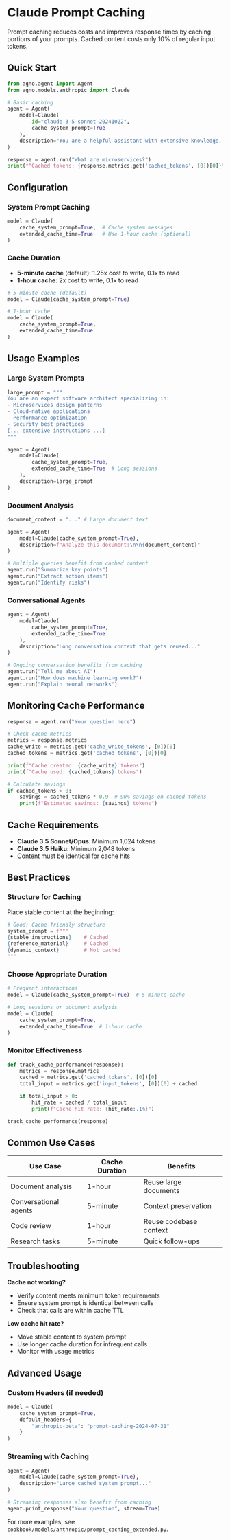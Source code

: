 # Claude Prompt Caching

Prompt caching reduces costs and improves response times by caching portions of your prompts. Cached content costs only 10% of regular input tokens.

## Quick Start

```python
from agno.agent import Agent
from agno.models.anthropic import Claude

# Basic caching
agent = Agent(
    model=Claude(
        id="claude-3-5-sonnet-20241022",
        cache_system_prompt=True
    ),
    description="You are a helpful assistant with extensive knowledge..."
)

response = agent.run("What are microservices?")
print(f"Cached tokens: {response.metrics.get('cached_tokens', [0])[0]}")
```

## Configuration

### System Prompt Caching

```python
model = Claude(
    cache_system_prompt=True,  # Cache system messages
    extended_cache_time=True   # Use 1-hour cache (optional)
)
```

### Cache Duration

- **5-minute cache** (default): 1.25x cost to write, 0.1x to read
- **1-hour cache**: 2x cost to write, 0.1x to read

```python
# 5-minute cache (default)
model = Claude(cache_system_prompt=True)

# 1-hour cache
model = Claude(
    cache_system_prompt=True,
    extended_cache_time=True
)
```

## Usage Examples

### Large System Prompts

```python
large_prompt = """
You are an expert software architect specializing in:
- Microservices design patterns
- Cloud-native applications
- Performance optimization
- Security best practices
[... extensive instructions ...]
"""

agent = Agent(
    model=Claude(
        cache_system_prompt=True,
        extended_cache_time=True  # Long sessions
    ),
    description=large_prompt
)
```

### Document Analysis

```python
document_content = "..." # Large document text

agent = Agent(
    model=Claude(cache_system_prompt=True),
    description=f"Analyze this document:\n\n{document_content}"
)

# Multiple queries benefit from cached content
agent.run("Summarize key points")
agent.run("Extract action items")
agent.run("Identify risks")
```

### Conversational Agents

```python
agent = Agent(
    model=Claude(
        cache_system_prompt=True,
        extended_cache_time=True
    ),
    description="Long conversation context that gets reused..."
)

# Ongoing conversation benefits from caching
agent.run("Tell me about AI")
agent.run("How does machine learning work?")
agent.run("Explain neural networks")
```

## Monitoring Cache Performance

```python
response = agent.run("Your question here")

# Check cache metrics
metrics = response.metrics
cache_write = metrics.get('cache_write_tokens', [0])[0]
cached_tokens = metrics.get('cached_tokens', [0])[0]

print(f"Cache created: {cache_write} tokens")
print(f"Cache used: {cached_tokens} tokens")

# Calculate savings
if cached_tokens > 0:
    savings = cached_tokens * 0.9  # 90% savings on cached tokens
    print(f"Estimated savings: {savings} tokens")
```

## Cache Requirements

- **Claude 3.5 Sonnet/Opus**: Minimum 1,024 tokens
- **Claude 3.5 Haiku**: Minimum 2,048 tokens
- Content must be identical for cache hits

## Best Practices

### Structure for Caching

Place stable content at the beginning:

```python
# Good: Cache-friendly structure
system_prompt = f"""
{stable_instructions}    # Cached
{reference_material}     # Cached
{dynamic_context}        # Not cached
"""
```

### Choose Appropriate Duration

```python
# Frequent interactions
model = Claude(cache_system_prompt=True)  # 5-minute cache

# Long sessions or document analysis
model = Claude(
    cache_system_prompt=True,
    extended_cache_time=True  # 1-hour cache
)
```

### Monitor Effectiveness

```python
def track_cache_performance(response):
    metrics = response.metrics
    cached = metrics.get('cached_tokens', [0])[0]
    total_input = metrics.get('input_tokens', [0])[0] + cached

    if total_input > 0:
        hit_rate = cached / total_input
        print(f"Cache hit rate: {hit_rate:.1%}")

track_cache_performance(response)
```

## Common Use Cases

| Use Case              | Cache Duration | Benefits               |
| --------------------- | -------------- | ---------------------- |
| Document analysis     | 1-hour         | Reuse large documents  |
| Conversational agents | 5-minute       | Context preservation   |
| Code review           | 1-hour         | Reuse codebase context |
| Research tasks        | 5-minute       | Quick follow-ups       |

## Troubleshooting

**Cache not working?**

- Verify content meets minimum token requirements
- Ensure system prompt is identical between calls
- Check that calls are within cache TTL

**Low cache hit rate?**

- Move stable content to system prompt
- Use longer cache duration for infrequent calls
- Monitor with usage metrics

## Advanced Usage

### Custom Headers (if needed)

```python
model = Claude(
    cache_system_prompt=True,
    default_headers={
        "anthropic-beta": "prompt-caching-2024-07-31"
    }
)
```

### Streaming with Caching

```python
agent = Agent(
    model=Claude(cache_system_prompt=True),
    description="Large cached system prompt..."
)

# Streaming responses also benefit from caching
agent.print_response("Your question", stream=True)
```

For more examples, see `cookbook/models/anthropic/prompt_caching_extended.py`.
